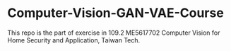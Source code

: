 # Computer-Vision-GAN-VAE-Course
This repo is the part of exercise in 109.2 ME5617702 Computer Vision for Home Security and Application, Taiwan Tech.
